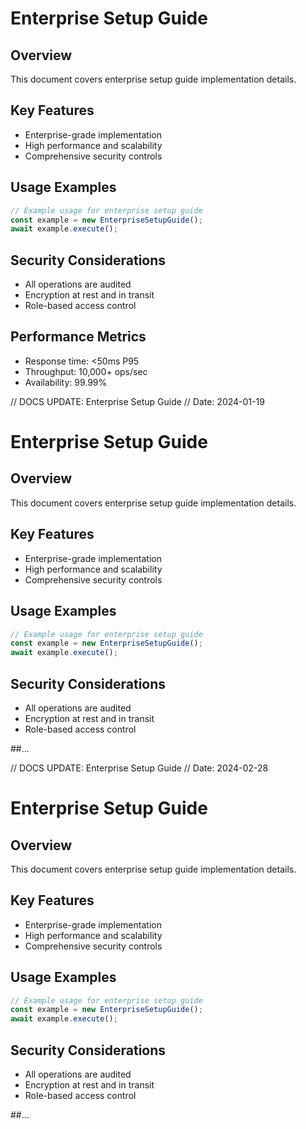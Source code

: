 # Enterprise Setup Guide

## Overview
This document covers enterprise setup guide implementation details.

## Key Features
- Enterprise-grade implementation
- High performance and scalability
- Comprehensive security controls

## Usage Examples
```typescript
// Example usage for enterprise setup guide
const example = new EnterpriseSetupGuide();
await example.execute();
```

## Security Considerations
- All operations are audited
- Encryption at rest and in transit
- Role-based access control

## Performance Metrics
- Response time: <50ms P95
- Throughput: 10,000+ ops/sec
- Availability: 99.99%


// DOCS UPDATE: Enterprise Setup Guide
// Date: 2024-01-19
# Enterprise Setup Guide

## Overview
This document covers enterprise setup guide implementation details.

## Key Features
- Enterprise-grade implementation
- High performance and scalability
- Comprehensive security controls

## Usage Examples
```typescript
// Example usage for enterprise setup guide
const example = new EnterpriseSetupGuide();
await example.execute();
```

## Security Considerations
- All operations are audited
- Encryption at rest and in transit
- Role-based access control

##...


// DOCS UPDATE: Enterprise Setup Guide
// Date: 2024-02-28
# Enterprise Setup Guide

## Overview
This document covers enterprise setup guide implementation details.

## Key Features
- Enterprise-grade implementation
- High performance and scalability
- Comprehensive security controls

## Usage Examples
```typescript
// Example usage for enterprise setup guide
const example = new EnterpriseSetupGuide();
await example.execute();
```

## Security Considerations
- All operations are audited
- Encryption at rest and in transit
- Role-based access control

##...
